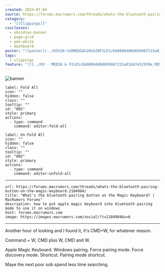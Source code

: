 ```yaml
---
created: 2024-07-04
source: https://forums.macrumors.com/threads/whats-the-bluetooth-pairing-button-on-the-magic-keyboard.2184984/
category:
  - "[[Clippings]]"
cssclasses:
  - obsidian-banner
  - page-grid
  - pen-white
  - dashboard
poster: "![poster](../03%20-%20MEDIA%20&%20FILES/bb0880408d69506f215a81b67e51939e_MD5.png)"
tags:
  - clippings
feature: "![[../03 - MEDIA & FILES/bb0880408d69506f215a81b67e51939e_MD5.png]]"
---
```


![banner](../03%20-%20MEDIA%20&%20FILES/bb0880408d69506f215a81b67e51939e_MD5.png)


```meta-bind-button
label: Fold All
icon: ""
hidden: false
class: ""
tooltip: ""
id: "001"
style: primary
actions:
  - type: command
    command: editor:fold-all
```

```meta-bind-button
label: Un-Fold All
icon: ""
hidden: false
class: ""
tooltip: ""
id: "002"
style: primary
actions:
  - type: command
    command: editor:unfold-all
```

***

```cardlink
url: https://forums.macrumors.com/threads/whats-the-bluetooth-pairing-button-on-the-magic-keyboard.2184984/
title: "What's the bluetooth pairing button on the Magic Keyboard? | MacRumors Forums"
description: how to put apple magic keyboard into bluetooth pairing mode to use it on windows
host: forums.macrumors.com
image: https://images.macrumors.com/social/?t=2184984&v=6
```

***
Another hour of looking and I found it, it's CMD+W, for whatever reason.  
  
Command + W, CMD plus W, CMD and W.  
  
Apple Magic Keyboard. Windows pairing. Force pairing mode. Force discovery mode. Shortcut. Pairing mode shortcut.  
  
Maye the next poor sob spend less time searching.
> 